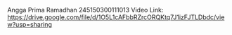 Angga Prima Ramadhan
245150300111013
Video Link: https://drive.google.com/file/d/1O5L1cAFbbRZrcORQKtq7J1izFJTLDbdc/view?usp=sharing
